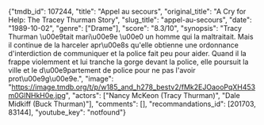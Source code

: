{"tmdb_id": 107244, "title": "Appel au secours", "original_title": "A Cry for Help: The Tracey Thurman Story", "slug_title": "appel-au-secours", "date": "1989-10-02", "genre": ["Drame"], "score": "8.3/10", "synopsis": "Tracy Thurman \u00e9tait mari\u00e9e \u00e0 un homme qui la maltraitait. Mais il continue de la harceler apr\u00e8s qu'elle obtienne une ordonnance d'interdiction de communiquer et la police fait peu pour aider. Quand il la frappe violemment et lui tranche la gorge devant la police, elle poursuit la ville et le d\u00e9partement de police pour ne pas l'avoir prot\u00e9g\u00e9e.", "image": "https://image.tmdb.org/t/p/w185_and_h278_bestv2/fMk2EJOaooPqXH453m0GlNHkH0e.jpg", "actors": ["Nancy McKeon (Tracy Thurman)", "Dale Midkiff (Buck Thurman)"], "comments": [], "recommandations_id": [201703, 83144], "youtube_key": "notfound"}